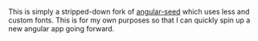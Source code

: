 This is simply a stripped-down fork of [angular-seed](https://github.com/angular/angular-seed.git) which uses less and custom fonts. This is for my own purposes so that I can quickly spin up a new angular app going forward.
